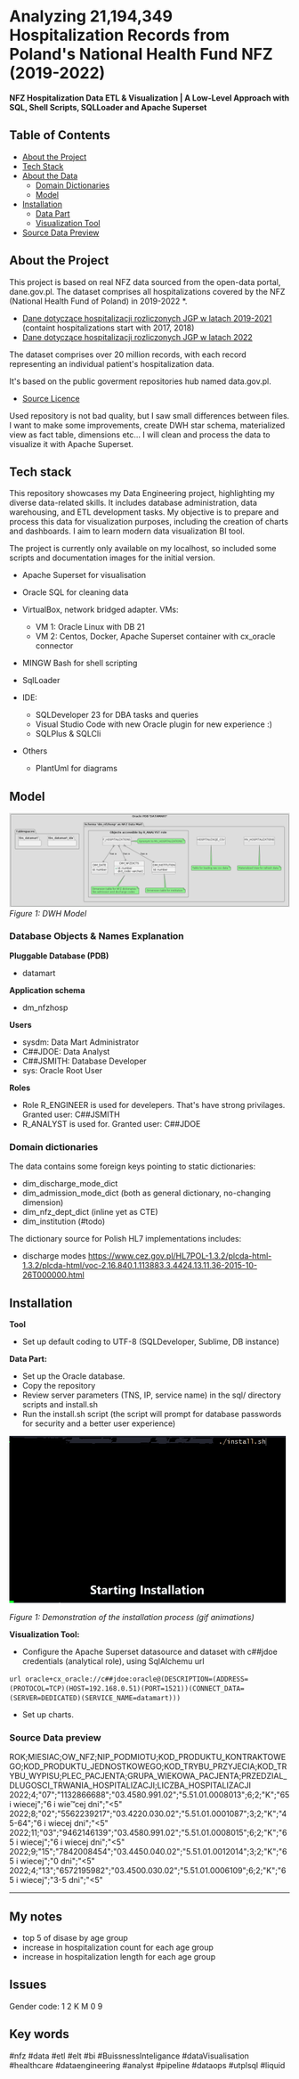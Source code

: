 # Analyzing 21,194,349 Hospitalization Records from Poland's National Health Fund NFZ (2019-2022)
**NFZ Hospitalization Data ETL & Visualization | A Low-Level Approach with SQL, Shell Scripts, SQLLoader and Apache Superset**



## Table of Contents
- [About the Project](#about-the-project)
- [Tech Stack](#tech-stack)
- [About the Data](#about-the-data)
  - [Domain Dictionaries](#domain-dictionaries)
  - [Model](#model)
- [Installation](#installation)
  - [Data Part](#data-part)
  - [Visualization Tool](#visualization-tool)
- [Source Data Preview](#source-data-preview)

## About the Project
This project is based on real NFZ data sourced from the open-data portal, dane.gov.pl.
The dataset comprises all hospitalizations covered by the NFZ (National Health Fund of Poland) in 2019-2022 *.

- [Dane dotyczące hospitalizacji rozliczonych JGP w latach 2019-2021 ](https://dane.gov.pl/pl/dataset/3009,dane-dotyczace-hospitalizacji-rozliczonych-jgp-w-l/resource/45162) (containt hospitalizations start with 2017, 2018)
- [Dane dotyczące hospitalizacji rozliczonych JGP w latach 2022 ](https://dane.gov.pl/pl/dataset/3009,dane-dotyczace-hospitalizacji-rozliczonych-jgp-w-l/resource/54046)

The dataset comprises over 20 million records, with each record representing an individual patient's hospitalization data.

It's based on the public goverment repositories hub named data.gov.pl.

- [Source Licence](https://creativecommons.org/publicdomain/zero/1.0/legalcode.pl)

Used repository is not bad quality, but I saw small differences between files. I want to make some improvements, create DWH star schema, materialized view as fact table, dimensions etc...
I will clean and process the data to visualize it with Apache Superset.

## Tech stack
This repository showcases my Data Engineering project, highlighting my diverse data-related skills. 
It includes database administration, data warehousing, and ETL development tasks.
My objective is to prepare and process this data for visualization purposes, including the creation of charts and dashboards. I aim to learn modern data visualization BI tool.

The project is currently only available on my localhost, so included some scripts and documentation images for the initial version.

- Apache Superset for visualisation
- Oracle SQL for cleaning data
- VirtualBox, network bridged adapter. VMs:
   * VM 1: Oracle Linux with DB 21
   * VM 2: Centos, Docker, Apache Superset container with cx_oracle connector
- MINGW Bash for shell scripting
- SqlLoader

- IDE:
   * SQLDeveloper 23 for DBA tasks and queries
   * Visual Studio Code with new Oracle plugin for new experience :)
   * SQLPlus & SQLCli
- Others 
   * PlantUml for diagrams



## Model

![Diagram](assets/diagram.png)
*Figure 1: DWH Model*

### Database Objects & Names Explanation
**Pluggable Database (PDB)**
- datamart

**Application schema**
- dm_nfzhosp

**Users**
- sysdm: Data Mart Administrator
- C##JDOE: Data Analyst
- C##JSMITH: Database Developer
- sys: Oracle Root User

**Roles**
- Role R_ENGINEER is used for develepers. That's have strong privilages. Granted user: C##JSMITH
- R_ANALYST is used for. Granted user: C##JDOE


### Domain dictionaries
The data contains some foreign keys pointing to static dictionaries:
- dim_discharge_mode_dict 
- dim_admission_mode_dict (both as general dictionary, no-changing dimension)
- dim_nfz_dept_dict (inline yet as CTE)
- dim_institution (#todo)

The dictionary source for Polish HL7 implementations includes:
- discharge modes https://www.cez.gov.pl/HL7POL-1.3.2/plcda-html-1.3.2/plcda-html/voc-2.16.840.1.113883.3.4424.13.11.36-2015-10-26T000000.html

## Installation

**Tool**
- Set up default coding to UTF-8 (SQLDeveloper, Sublime, DB instance)

**Data Part:**
- Set up the Oracle database.
- Copy the repository
- Review server parameters (TNS, IP, service name) in the sql/ directory scripts and install.sh
- Run the install.sh script (the script will prompt for database passwords for security and a better user experience)

![Installation](assets/install.gif)

*Figure 1: Demonstration of the installation process (gif animations)*

**Visualization Tool:**

- Configure the Apache Superset datasource and dataset with c##jdoe credentials (analytical role), using SqlAlchemu url

`url
oracle+cx_oracle://c##jdoe:oracle@(DESCRIPTION=(ADDRESS=(PROTOCOL=TCP)(HOST=192.168.0.51)(PORT=1521))(CONNECT_DATA=(SERVER=DEDICATED)(SERVICE_NAME=datamart)))
`
- Set up charts.

### Source Data preview
ROK;MIESIAC;OW_NFZ;NIP_PODMIOTU;KOD_PRODUKTU_KONTRAKTOWEGO;KOD_PRODUKTU_JEDNOSTKOWEGO;KOD_TRYBU_PRZYJECIA;KOD_TRYBU_WYPISU;PLEC_PACJENTA;GRUPA_WIEKOWA_PACJENTA;PRZEDZIAL_DLUGOSCI_TRWANIA_HOSPITALIZACJI;LICZBA_HOSPITALIZACJI
2022;4;"07";"1132866688";"03.4580.991.02";"5.51.01.0008013";6;2;"K";"65 i wiecej";"6 i wie™cej dni";"<5"
2022;8;"02";"5562239217";"03.4220.030.02";"5.51.01.0001087";3;2;"K";"45-64";"6 i wiecej dni";"<5"
2022;11;"03";"9462146139";"03.4580.991.02";"5.51.01.0008015";6;2;"K";"65 i wiecej";"6 i wiecej dni";"<5"
2022;9;"15";"7842008454";"03.4450.040.02";"5.51.01.0012014";3;2;"K";"65 i wiecej";"0 dni";"<5"
2022;4;"13";"6572195982";"03.4500.030.02";"5.51.01.0006109";6;2;"K";"65 i wiecej";"3-5 dni";"<5"

------------
## My notes
- top 5 of disase by age group
- increase in hospitalization count for each age group
- increase in hospitalization length for each age group
## Issues
Gender code: 1 2 K M 0 9 

## Key words
#nfz #data #etl #elt #bi #BuissnessInteligance #dataVisualisation #healthcare #dataengineering #analyst #pipeline #dataops #utplsql #liquid